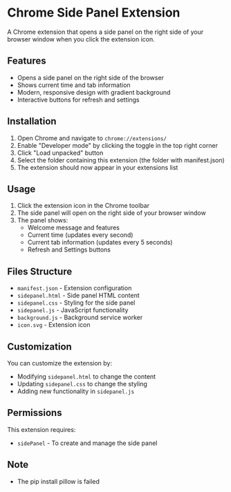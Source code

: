 # Chrome Side Panel Extension

A Chrome extension that opens a side panel on the right side of your browser window when you click the extension icon.

## Features

- Opens a side panel on the right side of the browser
- Shows current time and tab information
- Modern, responsive design with gradient background
- Interactive buttons for refresh and settings

## Installation

1. Open Chrome and navigate to `chrome://extensions/`
2. Enable "Developer mode" by clicking the toggle in the top right corner
3. Click "Load unpacked" button
4. Select the folder containing this extension (the folder with manifest.json)
5. The extension should now appear in your extensions list

## Usage

1. Click the extension icon in the Chrome toolbar
2. The side panel will open on the right side of your browser window
3. The panel shows:
   - Welcome message and features
   - Current time (updates every second)
   - Current tab information (updates every 5 seconds)
   - Refresh and Settings buttons

## Files Structure

- `manifest.json` - Extension configuration
- `sidepanel.html` - Side panel HTML content
- `sidepanel.css` - Styling for the side panel
- `sidepanel.js` - JavaScript functionality
- `background.js` - Background service worker
- `icon.svg` - Extension icon

## Customization

You can customize the extension by:
- Modifying `sidepanel.html` to change the content
- Updating `sidepanel.css` to change the styling
- Adding new functionality in `sidepanel.js`

## Permissions

This extension requires:
- `sidePanel` - To create and manage the side panel

## Note
- The pip install pillow is failed

